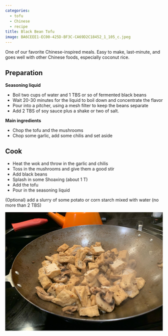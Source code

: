 ```yaml
---
categories:
  - tofu
  - Chinese
  - recipe
title: Black Bean Tofu
image: BA6CEEE1-EC00-425D-BF3C-CA69D2C18452_1_105_c.jpeg
---
```


One of our favorite Chinese-inspired meals. Easy to make, last-minute, and goes well with other Chinese foods, especially coconut rice.

## Preparation

**Seasoning liquid**
- Boil two cups of water and 1 TBS or so of fermented black beans
- Wait 20-30 minutes for the liquid to boil down and concentrate the flavor
- Pour into a pitcher, using a mesh filter to keep the beans separate
- Add 2 TBS of soy sauce plus a shake or two of salt.

**Main ingredients**
- Chop the tofu and the mushrooms
- Chop some garlic, add some chilis and set aside


## Cook
- Heat the wok and throw in the garlic and chilis
- Toss in the mushrooms and give them a good stir
- Add black beans
- Splash in some Shoaxing (about 1 T)
- Add the tofu
- Pour in the seasoning liquid

(Optional) add a slurry of some potato or corn starch mixed with water (no more than 2 TBS)


![](attachment/BA6CEEE1-EC00-425D-BF3C-CA69D2C18452_1_105_c.jpeg)